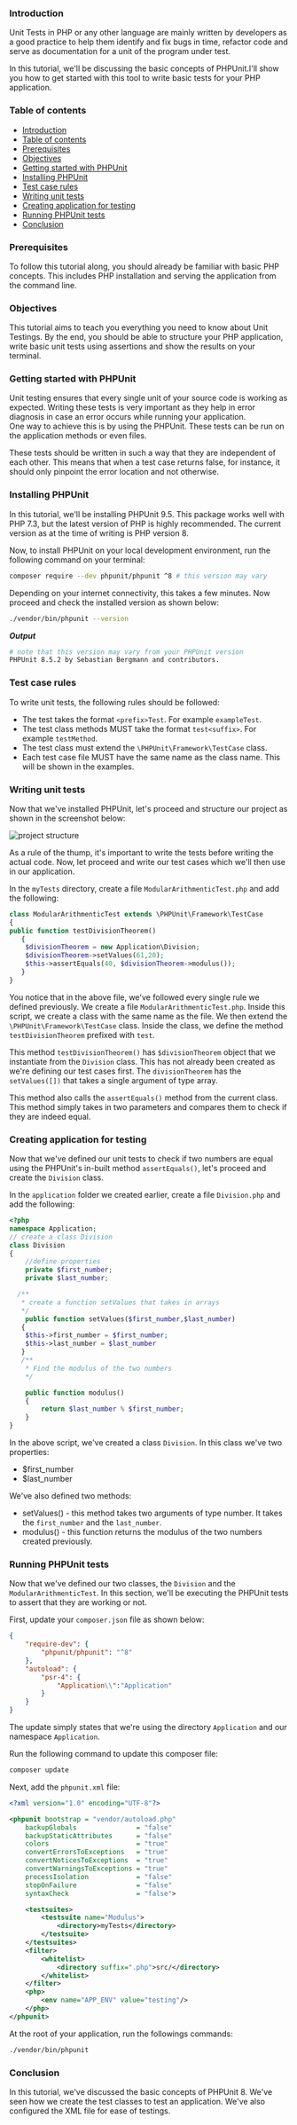 ### Introduction

Unit Tests in PHP or any other language are mainly written by developers as a good practice to help them identify and fix bugs in time, refactor code and serve as documentation for a unit of the program under test.

In this tutorial, we'll be discussing the basic concepts of PHPUnit.I'll show you how to get started with this tool to write basic tests for your PHP application.

### Table of contents

- [Introduction](#introduction)
- [Table of contents](#table-of-contents)
- [Prerequisites](#prerequisites)
- [Objectives](#objectives)
- [Getting started with PHPUnit](#getting-started-with-phpunit)
- [Installing PHPUnit](#installing-phpunit)
- [Test case rules](#test-case-rules)
- [Writing unit tests](#writing-unit-tests)
- [Creating application for testing](#creating-application-for-testing)
- [Running PHPUnit tests](#running-phpunit-tests)
- [Conclusion](#conclusion)
  
### Prerequisites

To follow this tutorial along, you should already be familiar with basic PHP concepts. This includes PHP installation and serving the application from the command line.

### Objectives

This tutorial aims to teach you everything you need to know about Unit Testings. By the end, you should be able to structure your PHP application, write basic unit tests using assertions and show the results on your terminal.

### Getting started with PHPUnit

Unit testing ensures that every single unit of your source code is working as expected. Writing these tests is very important as they help in error diagnosis in case an error occurs while running your application.  
One way to achieve this is by using the PHPUnit. These tests can be run on the application methods or even files.

These tests should be written in such a way that they are independent of each other. This means that when a test case returns false, for instance, it should only pinpoint the error location and not otherwise.  

### Installing PHPUnit

In this tutorial, we'll be installing PHPUnit 9.5. This package works well with PHP 7.3, but the latest version of PHP is highly recommended. The current version as at the time of writing is PHP version 8.  

Now, to install PHPUnit on your local development environment, run the following command on your terminal:

```bash
composer require --dev phpunit/phpunit ^8 # this version may vary
```

Depending on your internet connectivity, this takes a few minutes. Now proceed and check the installed version as shown below:

```bash
./vendor/bin/phpunit --version
```

***Output***

```bash
# note that this version may vary from your PHPUnit version
PHPUnit 8.5.2 by Sebastian Bergmann and contributors.
```

### Test case rules

To write unit tests, the following rules should be followed:  

- The test takes the format `<prefix>Test`. For example `exampleTest`.
- The test class methods MUST take the format `test<suffix>`. For example `testMethod`.
- The test class must extend the `\PHPUnit\Framework\TestCase` class.
- Each test case file MUST have the same name as the class name. This will be shown in the examples.

### Writing unit tests

Now that we've installed PHPUnit, let's proceed and structure our project as shown in the screenshot below:  

![project structure](/engineering-education/phpunit/folder-structure.png)

As a rule of the thump, it's important to write the tests before writing the actual code. Now, let proceed and write our test cases which we'll then use in our application.  

In the `myTests` directory, create a file `ModularArithmenticTest.php` and add the following:  

```php
class ModularArithmenticTest extends \PHPUnit\Framework\TestCase
{
public function testDivisionTheorem()
   {
    $divisionTheorem = new Application\Division;
    $divisionTheorem->setValues(61,20);
    $this->assertEquals(40, $divisionTheorem->modulus());
   }
}
```

You notice that in the above file, we've followed every single rule we defined previously. We create a file `ModularArithmenticTest.php`.  Inside this script, we create a class with the same name as the file. We then extend the `\PHPUnit\Framework\TestCase` class. Inside the class, we define the method `testDivisionTheorem` prefixed with `test`.

This method `testDivisionTheorem()`  has `$divisionTheorem` object that we instantiate from the `Division` class. This has not already been created as we're defining our test cases first. The `divisionTheorem` has the `setValues([])` that takes a single argument of type array.

This method also calls the `assertEquals()` method from the current class. This method simply takes in two parameters and compares them to check if they are indeed equal.

### Creating application for testing

Now that we've defined our unit tests to check if two numbers are equal using the PHPUnit's in-built method `assertEquals()`, let's proceed and create the `Division` class.

In the `application` folder we created earlier, create a file `Division.php` and add the following:  

```php
<?php
namespace Application;
// create a class Division
class Division
{
    //define properties
    private $first_number;
    private $last_number;

  /**
   * create a function setValues that takes in arrays 
   */
    public function setValues($first_number,$last_number)
   {
    $this->first_number = $first_number;
    $this->last_number = $last_number
   }
   /**
    * Find the modulus of the two numbers
    */

    public function modulus()
    {
        return $last_number % $first_number;
    }
}

```

In the above script, we've created a class `Division`. In this class we've two properties:

- $first_number
- $last_number

We've also defined two methods:

- setValues() - this method takes two arguments of type number. It takes the `first_number` and the `last_number`.
- modulus() - this function returns the modulus of the two numbers created previously.

### Running PHPUnit tests

Now that we've defined our two classes, the `Division` and the `ModularArithmenticTest`. In this section, we'll be executing the PHPUnit tests to assert that they are working or not.

First, update your `composer.json` file as shown below:  

```json
{
    "require-dev": {
        "phpunit/phpunit": "^8"
    },
    "autoload": {
        "psr-4": {
            "Application\\":"Application"
        }
    }
}

```

The update simply states that we're using the directory `Application` and our namespace `Application`.

Run the following command to update this composer file:

```bash
composer update
```

Next, add the `phpunit.xml` file:

```xml
<?xml version="1.0" encoding="UTF-8"?>

<phpunit bootstrap = "vendor/autoload.php"
    backupGlobals               = "false"
    backupStaticAttributes      = "false"
    colors                      = "true"
    convertErrorsToExceptions   = "true"
    convertNoticesToExceptions  = "true"
    convertWarningsToExceptions = "true"
    processIsolation            = "false"
    stopOnFailure               = "false"
    syntaxCheck                 = "false">

    <testsuites>
        <testsuite name="Modulus">
            <directory>myTests</directory>
        </testsuite>
    </testsuites>
    <filter>
        <whitelist>
            <directory suffix=".php">src/</directory>
        </whitelist>
    </filter>
    <php>
        <env name="APP_ENV" value="testing"/>
    </php>
</phpunit>

```

At the root of your application, run the followings commands:

```bash
./vendor/bin/phpunit
```

### Conclusion

In this tutorial, we've discussed the basic concepts of PHPUnit 8. We've seen how we create the test classes to test an application. We've also configured the XML file for ease of testings.
